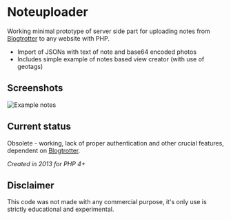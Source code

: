 # Noteuploader

 Working minimal prototype of server side part for uploading notes from [Blogtrotter](https://github.com/AnimalRationale/Blogtrotter) to any website with PHP.

 * Import of JSONs with text of note and base64 encoded photos 
 * Includes simple example of notes based view creator (with use of geotags)
 

## Screenshots
![Example notes](http://appnode.pl/screenshots/Blogtrotter/Bt-Blog.jpg)



## Current status
Obsolete - working, lack of proper authentication and other crucial features, dependent on [Blogtrotter](https://github.com/AnimalRationale/Blogtrotter).

_Created in 2013 for PHP 4+_


## Disclaimer
This code was not made with any commercial purpose, it's only use is strictly educational and experimental.